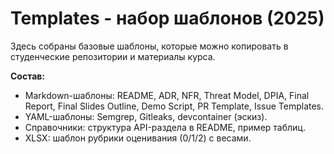 # Templates - набор шаблонов (2025)

Здесь собраны базовые шаблоны, которые можно копировать в студенческие репозитории и материалы курса.

**Состав:**
- Markdown-шаблоны: README, ADR, NFR, Threat Model, DPIA, Final Report, Final Slides Outline, Demo Script, PR Template, Issue Templates.
- YAML-шаблоны: Semgrep, Gitleaks, devcontainer (эскиз).
- Справочники: структура API-раздела в README, пример таблиц.
- XLSX: шаблон рубрики оценивания (0/1/2) с весами.
